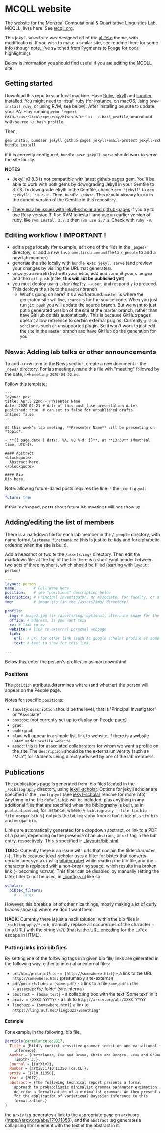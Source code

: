 # MCQLL website
The website for the Montreal Computational & Quantitative Linguistics Lab,
MCQLL, lives here. See [mcqll.org](https://mcqll.org).

This jekyll-based site was designed off of the
[al-folio](https://github.com/alshedivat/al-folio) theme, with modifications. If
you wish to make a similar site, see readme there for some info (though note,
[I](https://github.com/postylem)'ve switched from Pygments to
[Rouge](https://github.com/rouge-ruby/rouge) for code highlighting).

Below is information you should find useful if you are editing the MCQLL site.

## Getting started

Download this repo to your local machine. Have [Ruby](Ruby),
[jekyll](https://jekyllrb.com/) and [bundler](https://bundler.io/) installed.
You might need to install ruby (for instance, on macOS, using `brew install
ruby`,  or using RVM, see below). After installing be sure to update your PATH
by running `echo 'export PATH="/usr/local/opt/ruby/bin:$PATH"' >>
~/.bash_profile`, and reload with `source ~/.bash_profile`.

Then,
```bash
gem install bundler jekyll github-pages jekyll-email-protect jekyll-scholar unicode_utils
bundle install
```
if it is correctly configured, `bundle exec jekyll serve` should work to serve the site locally.

**NOTES** 

- Jekyll v3.8.3 is not compatible with latest github-pages gem. You'll be able
  to work with both gems by downgrading Jekyll in your Gemfile to 3.7.3. To
  downgrade jekyll: In the Gemfile, change `gem 'jekyll'` to `gem 'jekyll',
  '3.7.3'`. Then, `bundle update`. This should already be so in the current
  version of the Gemfile in this repository.

- [There may be issues with jekyll-scholar and
  github-pages](https://github.com/alshedivat/al-folio/issues/161) if you try to
  use Ruby version 3.  Use RVM to insta ll and use an earlier version of ruby,
  like `rvm install 2.7.2` then `rvm use 2.7.2`.  Check with `ruby -v`.


## Editing workflow ! IMPORTANT !

- edit a page locally (for example, edit one of the files in the `_pages/`
  directory, or add a new `lastname.firstname.md` file to `/_people` to add a
  new lab member)
- generate the site locally with `bundle exec jekyll serve` (and preview your
  changes by visiting the URL that generates).
- once you are satisfied with your edits, add and commit your changes and then
  `git push` (note, **this will not be published yet**)
- you must deploy using `./bin/deploy --user`, and respond `y` to proceed. This
  deploys the site to the `master` branch
    - What's going on here? It's a workaround. `master` is where the generated
      site will live, `source` is for the source code. When you just run `git
      push` you will update the source branch. But we want to just put a
      generated version of the site at the master branch, rather than have
      GitHub do this automatically. This is because GitHub pages doesn't allow
      reference to certain external plugins. Currently,`github-scholar` is such
      an unsupported plugin. So it won't work to just edit the site in the
      `master` branch and have GitHub do the generation for you.

## News: Adding lab talks or other announcements

To add a new item to the News section, create a new document in the `_news/`
directory. For lab meetings, name this file with "meeting" followed by the date,
like `meeting-2020-04-22.md`.

Follow this template:

```
---
layout: post
title: April 22nd - Presenter Name
date: 2020-04-21 # date of this post (use presentation date)
published: true  # can set to false for unpublished drafts 
inline: false 
---

At this week's lab meeting, **Presenter Name** will be presenting on *topic*.

- **{{ page.date | date: '%A, %B %-d' }}**, at **13:30** (Montreal time, UTC-4).

#### Abstract
<blockquote>
  Abstract here.
</blockquote>

#### Bio
Bio here. 
```

Note: allowing future-dated posts requires the line in the `_config.yml`:
```yaml
future: true
```
if this is changed, posts about future lab meetings will not show up.

## Adding/editing the list of members

There is a markdown file for each lab member in the `/_people` directory, with
name format `lastname.firstname.md` (this is just to be tidy and for alphabetic
ordering when the site is built).

Add a headshot or two to the `/assets/img/` directory. Then edit the markdown
file: at the top of the file there is a short yaml header between two sets of
three hyphens, which should be filled (starting with `layout: person`)

```yaml
---
layout: person
name:        # Full Name Here
position:    # see "positions" description below
description: # Principal Investigator, or Associate, for faculty, or affiliation, for external collaborators
img:         # image.jpg (in the /assets/img/ directory)

profile:
  img: # image2.jpg (in /assets/img) optional, alternate image for the personal page, if desired
  office: # address, if you want this
  cv: # link to cv
  website: # link to external personal webpage
  link: 
    url:  # url for other link (such as google scholar profile or something)
    text: # text to show for this link.

---
```
Below this, enter the person's profile/bio as markdown/html.

### Positions

The `position` attribute determines where (and whether) the person will appear
on the People page.

Notes for specific `position`s:

- `faculty`: `description` should be the level, that is "Principal Investigator"
  or "Associate"
- `postdoc`: (not currently set up to display on People page)
- `grad`:
- `undergrad`:
- `alum`: will appear in a simple list. link to website, if there is a website
  listed under `profile:website`.
- `assoc`: this is for associated collaborators for whom we want a profile on
  the site. The `description` should be the external university (such as "Mila")
  for students being directly advised by one of the lab members.

## Publications

The publications page is generated from .bib files located in the
`_/bibliography` directory, using
[jekyll-scholar](https://github.com/inukshuk/jekyll-scholar). Options for jekyll
scholar are specified in the `_config.yml` (see
[jekyll-scholar](https://github.com/inukshuk/jekyll-scholar) readme for more
info) Anything in the file `default.bib` will be included, plus anything in any
additional files that are specified when the bibliography is built, as in
`publications.md`, for instance, where `{% bibliography --file tim.bib --file
morgan.bib %}` outputs the bibliography from `default.bib` plus `tim.bib` and
`morgan.bib`.

Links are automatically generated for a dropdown abstract, or link to a PDF of a
paper, depending on the presence of an `abstract`, or `url` tag in the bib
entry, respectively. This is specified in
[_layouts/bib.html](_layouts/bib.html).

**TODO**: Currently there is an issue with urls that contain the tilde character
(`~`). This is because jekyll-scholar uses a filter for bibtex that converts
certain latex syntax (using
[bibtex-ruby](https://github.com/inukshuk/bibtex-ruby)) while reading the bib
file, and the `~` character is replaced with a non-breaking space, which results
in a broken link (`~` becoming `%C2%A0`). This filter can be disabled, by
manually setting the latex filter to not be used, in [_config.yml](_config.yml)
like so

```yaml
scholar:
  bibtex_filters:
    # - latex
```

However, this breaks a lot of other nice things, mostly making a lot of curly
braces show up where we don't want them.

**HACK**: Currently there is just a hack solution: within the bib files in
`_/bibliography/*.bib`, manually replace all occurences of the character `~` (in
a URL) with the string `\%7E` (that is, the
[URL-encoding](https://en.wikipedia.org/wiki/Percent-encoding#Character_data)
for the LaTex escape in HTML).

### Putting links into bib files

By setting one of the following tags in a given bib file, links are generated in
the following way, either to internal or external files:

- `url`/`html`/`preprint`/`code` `= {http://somewhere.html}` - a link to the URL
  `http://somewhere.html` (presumably site-external)
- `pdf`/`poster`/`slides` `= {some.pdf}` - a link to a file `some.pdf` in the
  `/_assets/pdfs/` folder (site internal)
- `abstract = {Some text}` - a collapsing box with the text 'Some text' in it
- `arxiv = {XXXX.YYYYY}` - a link to `http://arxiv.org/abs/XXXX.YYYYY`
- `lingbuzz = {somewhere.html}` a link to
  `https://ling.auf.net/lingbuzz/Something"`

#### Example 

For example, in the following, bib file, 
```bibtex
@article{portelance.e:2017,
  Title = {Mildly context-sensitive grammar induction and variational {B}ayesian 
    inference},
  Author = {Portelance, Eva and Bruno, Chris and Bergen, Leon and O'Donnell,
    Timothy J.},
  Journal = {{arXiv}},
  Number = {arXiv:1710.11350 [cs.CL]},
  arxiv = {1710.11350},
  Year = {2017},
  abstract = {The following technical report presents a formal
    approach to probabilistic minimalist grammar parameter estimation. We 
    describe a formalization of a minimalist grammar. We then present an algorithm
    for the application of variational Bayesian inference to this
    formalization.}
}
```

the `arxiv` tag generates a link to the appropriate page on arxiv.org
(https://arxiv.org/abs/1710.11350), and the `abstract` tag generates a
collapsing html element with the text of the abstract in it.


